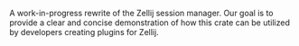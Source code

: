 A work-in-progress rewrite of the Zellij session manager. Our goal is to provide a clear and concise demonstration of how this crate can be utilized by developers creating plugins for Zellij.
